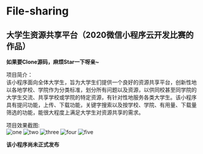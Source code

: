 # File-sharing
## 大学生资源共享平台（2020微信小程序云开发比赛的作品）  
  
**如果要Clone源码，麻烦Star一下呀亲~**

项目简介：  
该小程序面向全体大学生，旨为大学生们提供一个良好的资源共享平台，创新性地以各地学校、学院作为分类标准，划分所有问题以及资源，以供同校甚至同学院的大学生交流、共享学校或学院的特定资源，有针对性地服务各类大学生。该小程序具有提问功能，上传、下载功能，关键字搜索以及按学校、学院、有用量、下载量筛选的功能，能很大程度上满足大学生对资源共享的需求。  
  
项目效果截图:  
![one](https://github.com/mushroomCerys/File-sharing/blob/master/Picture/1.jpg)
![two](https://github.com/mushroomCerys/File-sharing/blob/master/Picture/2.jpg)
![three](https://github.com/mushroomCerys/File-sharing/blob/master/Picture/3.jpg)
![four](https://github.com/mushroomCerys/File-sharing/blob/master/Picture/4.jpg)
![five](https://github.com/mushroomCerys/File-sharing/blob/master/Picture/5.jpg)  
  
**该小程序尚未正式发布**
